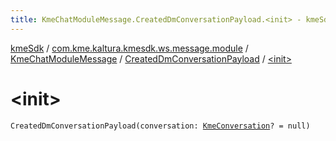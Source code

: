```yaml
---
title: KmeChatModuleMessage.CreatedDmConversationPayload.<init> - kmeSdk
---
```


[kmeSdk](../../../index.html) / [com.kme.kaltura.kmesdk.ws.message.module](../../index.html) / [KmeChatModuleMessage](../index.html) / [CreatedDmConversationPayload](index.html) / [&lt;init&gt;](./-init-.html)

# &lt;init&gt;

`CreatedDmConversationPayload(conversation: `[`KmeConversation`](../../../com.kme.kaltura.kmesdk.ws.message.chat/-kme-conversation/index.html)`? = null)`